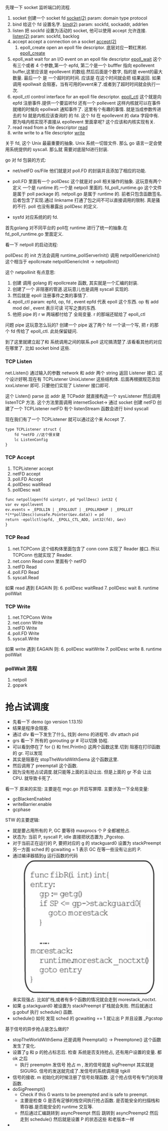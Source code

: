 先理一下 socket 监听端口的流程.
1. socket 创建一个 socket fd [socket(2)](https://man7.org/linux/man-pages/man2/socket.2.html) param: domain type protocol 
2. bind 给这个 fd 设置名字. [bind(2)](https://www.man7.org/linux/man-pages/man2/bind.2.html) param: sockfd, sockaddr, addrlen 
3. listen 把 sockfd 设置为活动的 socket, 他可以使用 accept 允许连接. [listen(2)](https://man7.org/linux/man-pages/man2/listen.2.html) param: sockfd, backlog
4. accept accept a connection on a socket [accept(2)](https://man7.org/linux/man-pages/man2/accept.2.html)
   1. epoll_create  open an epoll file descriptor. 底层对应一颗红黑树. [epoll_create ](https://man7.org/linux/man-pages/man2/epoll_create.2.html)
5. epoll_wait wait for an I/O event on an epoll file descriptor [epoll_wait](https://man7.org/linux/man-pages/man2/epoll_wait.2.html)
这个有三个或者 4 个参数,第一个 epfd, 第二个是一个 bufffer 指向 epollevent buffer,这里应该是 epollevent 的数组.然后后面是个数字, 指的是 event的最大数量. 最后一个
是 一个超时的时间. 应该是 在这个时间就会把 结果返回. 如果调用 epollwait 会阻塞，当有可用的event来了.或者到了超时时间就会执行一次.
6. epoll_ctl control interface for an epoll file descriptor. [epoll_ctl](https://man7.org/linux/man-pages/man2/epoll_ctl.2.html) 这个就是向 epfd 注册事件.提供一个要监听fd
还有一个 pollevent 这样内核就可以在事件就绪的时候向 epollwait 通知事件了. 这里有个有趣的事情. 就是当成参数传进去的 fd 就是内核应该查询的
的 fd. 这个 fd 在 epollevent 的 data 字段中有. 那为啥内核实现不直接从 epollevent 里面拿呢? 这个应该和内核实现有关.
7. read read from a file descriptor [read](https://man7.org/linux/man-pages/man2/read.2.html)
8. write write to a file descriptor [write](https://man7.org/linux/man-pages/man2/write.2.html)

关于 fd, 这个 Unix 最最重要的抽象. Unix 系统一切皆文件. 那么 go 语言一定会使用系统提供的 syscall. 那么就
需要对底层fd进行封装. 

go 对 fd 包装的方式:

- net/netFD  os/File 他们就是对 poll.FD 的封装并且添加了相应的功能. 

- poll.FD 里面有一个 pollDesc 这个就是对 poll 相关操作的抽象. 这玩意有两个定义 一个是 runtime 的.一个是 netpoll 里面的.
fd_poll_runtime.go 这个文件是属于 poll package 的. netpoll.go 是属于 runtime 的. 前者只包含函数签名.后者包含了实现.通过
linkname 打通了包之间不可以直接调用的限制. 真是骚的不行. poll 也没有暴露出 pollDesc 的定义.

- sysfd 对应系统的的 fd.


首先golang 对不同平台的 poll在 runtime 进行了统一的抽象.在 fd_poll_runtime.go 里面定义.

看一下 netpoll 的启动流程:

pollDesc 的 init 方法会调用 runtime_pollServerInit() 调用 netpollGenericInit()这个相当于 epollcreate
netpollGenericInit ->  netpollinit() 

这个 netpollinit 有点意思:
1. 创建 调用 golang 的 epollcreate 函数, 其实就是一个汇编的封装.
2. 创建了一个 非阻塞的管道.这玩意儿也是调用 syscall 实现的.
3. 然后就是 epoll 注册事件之类的事情了.
4. epoll_ctl param: epfd, op, fd , event  epfd 代表 epoll 这个东西. op 有 add mod del , event 表示可读
可写之类的东西.
5. 他把 pipe 的 r w 两端都付给了 全局变量. r 的那端还赋给了 epoll_ctl 


问题 pipe  这玩意怎么玩的? 创建一个 pipe 返了两个 fd 一个读一个写, 把 r 的那个 fd 传给了 epoll_ctl.
此处保留疑问. 

到了这里就建立起了和 系统调用之间的联系.poll 这坨搞清楚了.该看看其他的对应在哪里了. 比如 socket  bind 这些.

### TCP Listen
net.Listen() 通过输入的参数 network 和 addr 两个 string 返回 Listener 接口. 这个设计好啊.现在有 TCPListener
UnixListener 这些结构体. 后面再根据规范添加 xxxListener 即可. 只要他们实现了 Listener 接口即可.

这个 Listen() parse 出 addr 是 TCPaddr 就直接构造一个 sysListener 然后调用 listenTCP 方法. 这个方法里面调用 internetSocket-> 通过 socket 创建 netFD
创建了一个 TCPListener  netFD 有个 listenStream 函数会进行 bind syscall

现在我们有了一个 TCPListener 就可以通过这个来 Accept 了. 
```
type TCPListener struct {
	fd *netFD //这个很关键
	lc ListenConfig
}
```

### TCP Accept
1. TCPListener accept
2. netFD accept
3. poll.FD Accept
4. pollDesc waitRead
5. pollDesc wait

```
func netpollopen(fd uintptr, pd *pollDesc) int32 {
var ev epollevent
ev.events = _EPOLLIN | _EPOLLOUT | _EPOLLRDHUP | _EPOLLET
*(**pollDesc)(unsafe.Pointer(&ev.data)) = pd
return -epollctl(epfd, _EPOLL_CTL_ADD, int32(fd), &ev)
}
```

### TCP Read
1. net.TCPConn 这个结构体里面包含了 conn conn 实现了 Reader 接口. 所以 TCPConn 也就实现了 Reader.
2. net.conn Read conn 里面有个 netFD
3. netFD Read
4. poll.FD Read
5. syscall.Read

如果 read 遇到 EAGAIN 则:
6. pollDesc waitRead
7. pollDesc wait
8. runtime pollWait

### TCP Write
1. net.TCPConn Write
2. net.conn Write
3. netFD Write
4. poll.FD Write
5. syscall.Write

如果 write 遇到 EAGAIN 则:
6. pollDesc waitWrite
7. pollDesc write
8. runtime pollWait

### pollWait 流程
1. netpoll
2. gopark

# 抢占试调度
- 先看一下 demo (go version 1.13.15)
- 结果是程序会阻塞.
- 通过 dlv 看一下发生了什么, 找到 demo 的进程号. dlv attach pid 
- grs 看一下 所有的 gorouting  gr # 可以切换 协程.
- 可以看到停在了 for {} 和 fmt.Println() 这两个函数这里.切到 阻塞在打印函数的 gr. 可以发现
- 其实是阻塞在 stopTheWorldWithSema 这个函数这里.
- 然后调用了 preemptall  这个函数.
- 因为没有抢占试调度.就只能等上面的主动让出. 但是上面的 gr 不会 让出 CPU. 就导致卡死了.

看一下 原来的实现: 主要是在 mgc.go 开启写屏障. 主要涉及一下全局变量:
- gcBlackenEnabled
- writeBarrier.enable
- gcphase


STW 的主要逻辑:
- 就是要占用所有的 P, GC 要等待 maxprocs 个 P 全都被抢占.
- 状态为: 当前 P, syscall P, idle 直接把状态置为 _Pgcstop.
- 对于当前正在运行的 P, 要把对应的 g 的 stackguard0 设置为 stackPreempt 另一方面 sched 的 gcwaiting = 1
表示 GC 在等一些没有让出的 P.
- 通过编译器插到g 运行函数的代码![img.png](img.png) 来实现强占. 比如扩栈,或者有多个函数的情况就会走到
morestack_noctxt. 
- 如果 g.stackguard0 被设置为 stackPreempt 扩栈就会失败. 然后就通过g.gobuf 执行 schedule() 函数.
- schedule() 如何 发现 sched 的 gcwaiting == 1 就让出 P 并且设置 _Pgcstop

基于信号的异步抢占是怎么做的?
- stopTheWorldWithSema 还是调用 Preemptall() -> Preemptone() 这个函数发生了变化.
- 设置了g 和 p 的抢占标志后. 检查 系统是否支持抢占, 还有用户设置的变量. 都 ok 之后
  - 执行 preemptm 发信号 抢占 m , 发的信号就是 sigPreempt 其实就是 SIGURG. 信号的发送就完成了.发信号的系统调用是 tgkill
- 信号的接收. m 初始化的时候注册了信号处理函数. 这个抢占信号有专门的处理函数.
- doSigPreempt() 
  - Check if this G wants to be preempted and is safe to preempt.
  - 主要是检查 G 是否有足够的栈空间执行抢占函数. 是否能安全的扫描栈和寄存器.是否能安全的 runtime 交互等.
  - 然后通过汇编跳转到 asyncPreempt 然后 跳转到 asyncPreempt2 然后走到 schedule() 然后就是设置 P 的状态这些
  和老版本一样
- 
